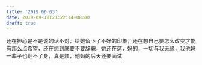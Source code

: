 ```yaml
---
title: '2019 06 03'
date: 2019-09-18T21:22:44+08:00
draft: true
---
```


还在担心是不是说的话不对，给她留下了不好的印象，还在想自己要怎么改变才能有那么点希望，还在想到底要不要辞职，她还在这，妈的，一切与我无缘，我他妈一辈子也翻不了身，真是烦，他妈的后天还要面试
